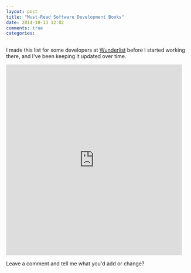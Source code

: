 ```yaml
---
layout: post
title: "Must-Read Software Development Books"
date: 2014-10-13 12:02
comments: true
categories: 
---
```


I made this list for some developers at <a href="http://wunderlist.com">Wunderlist</a> before I started working there, and I've been keeping it updated over time.

<iframe src=https://www.wunderlist.com/list/70326287 width=480 height=520 frameborder=0></iframe>

Leave a comment and tell me what you'd add or change?
